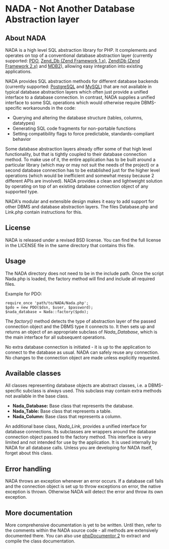 NADA - Not Another Database Abstraction layer
=============================================

About NADA
----------

NADA is a high level SQL abstraction library for PHP. It complements and
operates on top of a conventional database abstraction layer (currently
supported: [PDO](http://php.net/manual/en/book.pdo.php),
[Zend_Db (Zend Framework 1.x)](http://framework.zend.com),
[Zend\Db (Zend Framework 2.x)](http://framework.zend.com) and
[MDB2](http://pear.php.net/package/MDB2)), allowing easy integration into
existing applications.

NADA provides SQL abstraction methods for different database backends (currently
supported: [PostgreSQL](http://postgresql.org) and [MySQL](http://mysql.org))
that are not available in typical database abstraction layers which often just
provide a unified interface to a database connection. In contrast, NADA supplies
a unified interface to some SQL operations which would otherwise require
DBMS-specific workarounds in the code:

- Querying and altering the database structure (tables, columns, datatypes)
- Generating SQL code fragments for non-portable functions
- Setting compatibility flags to force predictable, standards-compliant behavior

Some database abstraction layers already offer some of that high level
functionality, but that is tightly coupled to their database connection method.
To make use of it, the entire application has to be built around a particular
library (which may or may not suit the needs of the project) or a second
database connection has to be established just for the higher level operations
(which would be inefficient and somewhat messy because 2 different APIs are
involved). NADA provides a clean and lightweight solution by operating on top
of an existing database connection object of any supported type.

NADA's modular and extensible design makes it easy to add support for other DBMS
and database abstraction layers. The files Database.php and Link.php contain
instructions for this.


License
-------

NADA is released under a revised BSD license. You can find the full license in
the LICENSE file in the same directory that contains this file.


Usage
-----

The NADA directory does not need to be in the include path. Once the script
Nada.php is loaded, the factory method will find and include all required files.

Example for PDO:

    require_once 'path/to/NADA/Nada.php';
    $pdo = new PDO($dsn, $user, $password);
    $nada_database = Nada::factory($pdo);

The *factory()* method detects the type of abstraction layer of the passed
connection object and the DBMS type it connects to. It then sets up and returns
an object of an appropriate subclass of *Nada_Database*, which is the main
interface for all subsequent operations.

No extra database connection is initiated - it is up to the application to
connect to the database as usual. NADA can safely reuse any connection. No
changes to the connection object are made unless explicitly requested.

Available classes
-----------------

All classes representing database objects are abstract classes, i.e. a
DBMS-specific subclass is always used. This subclass may contain extra methods
not available in the base class.

- **Nada_Database:** Base class that represents the database.
- **Nada_Table:** Base class that represents a table.
- **Nada_Column:** Base class that represents a column.

An additional base class, *Nada_Link*, provides a unified interface for database
connections. Its subclasses are wrappers around the database connection object
passed to the factory method. This interface is very limited and not intended
for use by the application. It is used internally by NADA for all database
calls. Unless you are developing for NADA itself, forget about this class.


Error handling
--------------

NADA throws an exception whenever an error occurs. If a database call fails and
the connection object is set up to throw exceptions on error, the native
exception is thrown. Otherwise NADA will detect the error and throw its own
exception.


More documentation
------------------


More comprehensive documentation is yet to be written. Until then, refer to the
comments within the NADA source code - all methods are extensively documented
there. You can also use [phpDocumentor 2](http://www.phpdoc.org/) to extract and
compile the class documentation.
